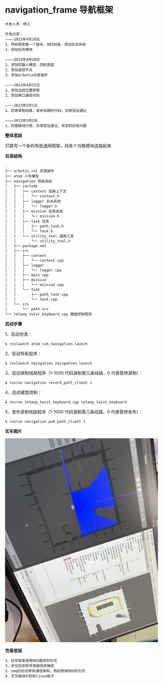 # navigation_frame 导航框架

```
开发人员：杨工

开发记录：
————2023年4月19日
1、导航框架第一个版本，ROS封装，添加日志系统
2、添加任务模块

————2023年4月20日
1、添加机器人模型，四轮底盘
2、添加遥控节点
3、添加arbotix仿真插件

————2023年4月22日
1、添加当前位置获取
2、添加串口通信代码

————2023年5月1日
1、完善录制线路，发布线路的代码，仿真验证通过

————2023年5月2日
1、完善跟线行使，仿真验证通过，状态机还有问题
```

**整体思路**

打算写一个新的导航通用框架，将各个功能模块连接起来

**目录结构**

```
.
├── arbotix_ros 仿真插件
├── atom 小车模型
├── navigation 导航系统
│   ├── include
│   │   ├── context 连接上下文
│   │   │   └── context.h
│   │   ├── logger 日志系统
│   │   │   └── logger.h
│   │   ├── mission 任务收发
│   │   │   └── mission.h
│   │   ├── task 任务
│   │   │   ├── path_task.h
│   │   │   └── task.h
│   │   └── utility_tool 通用工具
│   │       └── utility_tool.h
│   ├── package.xml
│   ├── src
│   │   ├── context
│   │   │   └── context.cpp
│   │   ├── logger
│   │   │   └── logger.cpp
│   │   ├── main.cpp
│   │   ├── mission
│   │   │   └── mission.cpp
│   │   └── task
│   │       ├── path_task.cpp
│   │       └── task.cpp
│   └── srv
│       └── path.srv
└── teleop_twist_keyboard_cpp 键盘控制程序
```

**启动步骤**

1、启动仿真：

```
$ roslaunch atom sim_navigation.launch
```

2、启动导航程序：

```
$ roslaunch navigation navigation.launch
```

3、启动录制线路程序（1-1000 代码录制第几条线路，0 代表暂停录制）：

```
$ rosrun navigation record_path_client 1
```

4、启动键盘控制：

```
$ rosrun teleop_twist_keyboard_cpp teleop_twist_keyboard
```

5、发布录制线路程序（1-1000 代码录制第几条线路，0 代表暂停发布）：

```
$ rosrun navigation pub_path_client 1
```

**实车图片**

![Image text](https://github.com/haicheng12/McKnum_car_sim/blob/main/img/carto_img.jpg)

**完善思路**

```
1、任务收发使用ROS服务的形式
2、定位信息和传感器信息接收
3、zmq的形式修改通信架构，例如使用DDS的方式
4、交叉编译代码到linux板子
```
